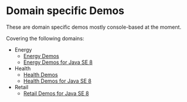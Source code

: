 # Domain specific Demos

These are domain specific demos mostly console-based at the moment. 

Covering the following domains:

- Energy
  - [Energy Demos](energy)
  - [Energy Demos for Java SE 8](energy-se) 
- Health
  - [Health Demos](health)
  - [Health Demos for Java SE 8](health-se)
- Retail
  - [Retail Demos for Java SE 8](retail-se)
